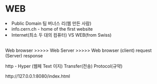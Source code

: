 <h1>WEB</h1>
<li>Public Domain 팀 버너스 리(웹 만든 사람)</li>
<li>info.cern.ch - home of the first website</li>
<li>Internet(최소 두 대의 컴퓨터) VS WEB(from Swiss)</li>
<br>
<p>
Web browser >>>>> Web Server >>>>> Web browser
(client)   request (Server) response 
</p>
<p>http - Hyper   (웹페
          Text     이지)
          Transfer(전송)
          Protocol(규약)</p>
           
<div>http://127.0.0.1:8080/index.html</div>           
           
          

